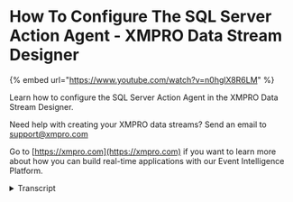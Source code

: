 # How To Configure The SQL Server Action Agent - XMPRO Data Stream Designer
{% embed url="https://www.youtube.com/watch?v=n0hglX8R6LM" %}

Learn how to configure the SQL Server Action Agent in the XMPRO Data Stream Designer. 

Need help with creating your XMPRO data streams? Send an email to support@xmpro.com 

Go to [https://xmpro.com](https://xmpro.com) if you want to learn more about how you can build real-time applications with our Event Intelligence Platform.
<details>
<summary>Transcript</summary>but we are going to do here is look at

how to set up and configure the sequel

server action agent this agent allows

full stream data to be written to a

sequel server database I already have an

event some like the agent set up and

configured which will simulate sensor

readings such as temperature vibration

and load wait I also have an event

printer set up and configured which will

help us see what the outlet looks like

now I want to set up and configure my

sequel server action agent go to the

tool box and search for sequel server

you will find it under action agents

if you're going to agent and drag it to

the canvas make the output in front of

the events another agent to the input

input of the sequel server agent connect

the above in front of the sequel server

agent to the input in front of the event

printer agent note that a default name

has been given to the sequel server

agent to rename this agent click on the

white space and start typing

you

pick something else in the canvas and

click Save double clicking a sequel

server agent

first make sure you're using the great

collection if not select another

collection from the drop-down next in

the service section specify the name of

your Segal survey instance then add your

user name

if you need to use sequel server

vindication click on the checkbox and

specify your password

you

if you leave this checkbox unchecked

witnesseth indication will be used in

the database section select the database

from the job done that you'd like to

connect to then you can either leave the

agent create a new table in the database

you've selected and write the data to

that table or select a table from the

drop-down I want to create a new table

so I'm going to select the checkbox and

give my new table a name

click apply and click Save

now I want to run my swim so I'm going

to click on publish to view the live

data click on live view and select event

printer and click Save

give it a few seconds that is as you see

here is all being written to the sequel

server database that you've specified
</details>